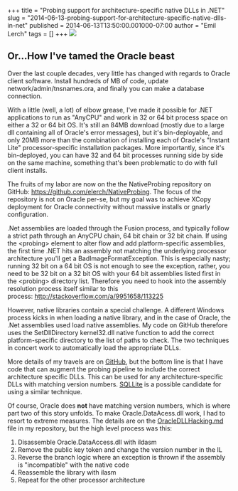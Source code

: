 +++
title = "Probing support for architecture-specific native DLLs in .NET"
slug = "2014-06-13-probing-support-for-architecture-specific-native-dlls-in-net"
published = 2014-06-13T13:50:00.001000-07:00
author = "Emil Lerch"
tags = []
+++
[![](/posts/2014-06-13/thumbnails/2014-06-13-probing-support-for-architecture-specific-native-dlls-in-net-2500121593_7ecf3c51a5_z.jpg)](/posts/2014-06-13/2014-06-13-probing-support-for-architecture-specific-native-dlls-in-net-2500121593_7ecf3c51a5_z.jpg)  

Or...How I've tamed the Oracle beast
------------------------------------

Over the last couple decades, very little has changed with regards to
Oracle client software. Install hundreds of MB of code, update
network/admin/tnsnames.ora, and finally you can make a database
connection.

  

With a little (well, a lot) of elbow grease, I've made it possible for
.NET applications to run as "AnyCPU" and work in 32 or 64 bit process
space on either a 32 or 64 bit OS. It's still an 84MB download (mostly
due to a large dll containing all of Oracle's error messages), but it's
bin-deployable, and only 20MB more than the combination of installing
each of Oracle's "Instant Lite" processor-specific installation
packages. More importantly, since it's bin-deployed, you can have 32 and
64 bit processes running side by side on the same machine, something
that's been problematic to do with full client installs.

  

The fruits of my labor are now on the the NativeProbing repository on
GitHub: <https://github.com/elerch/NativeProbing>. The focus of the
repository is not on Oracle per-se, but my goal was to achieve XCopy
deployment for Oracle connectivity without massive installs or gnarly
configuration.

  

.Net assemblies are loaded through the Fusion process, and typically
follow a strict path through an AnyCPU chain, 64 bit chain or 32 bit
chain. If using the &lt;probing&gt; element to alter flow and add
platform-specific assemblies, the first time .NET hits an assembly not
matching the underlying processor architecture you'll get a
BadImageFormatException. This is especially nasty; running 32 bit on a
64 bit OS is not enough to see the exception, rather, you need to be 32
bit on a 32 bit OS with your 64 bit assemblies listed first in the
&lt;probing&gt; directory list. Therefore you need to hook into the
assembly resolution process itself similar to this
process: <http://stackoverflow.com/a/9951658/113225>

  

However, native libraries contain a special challenge. A different
Windows process kicks in when loading a native library, and in the case
of Oracle, the .Net assemblies used load native assemblies. My code on
GitHub therefore uses the SetDllDirectory kernel32.dll native function
to add the correct platform-specific directory to the list of paths to
check. The two techniques in concert work to automatically load the
appropriate DLLs.

  

More details of my travels are on
[GitHub](https://github.com/elerch/NativeProbing), but the bottom line
is that I have code that can augment the probing pipeline to include the
correct architecture specific DLLs. This can be used for any
architecture-specific DLLs with matching version numbers.
[SQLLite](https://system.data.sqlite.org/index.html/doc/trunk/www/downloads.wiki) is
a possible candidate for using a similar technique.

  

Of course, Oracle does **not** have matching version numbers, which is
where part two of this story unfolds. To make Oracle.DataAcess.dll work,
I had to resort to extreme measures. The details are on the
[OracleDLLHacking.md](https://github.com/elerch/NativeProbing/blob/master/AnyCPU/OracleDLLHacking.md)
file in my repository, but the high level process was this: 

  

1.  Disassemble Oracle.DataAccess.dll with ildasm
2.  Remove the public key token and change the version number in the IL
3.  Reverse the branch logic where an exception is thrown if the
    assembly is "incompatible" with the native code
4.  Reassemble the library with ilasm
5.  Repeat for the other processor architecture
